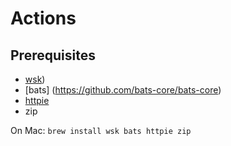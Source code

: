 # Actions

## Prerequisites
- [wsk](https://github.com/apache/openwhisk-cli/releases))
- [bats] (https://github.com/bats-core/bats-core)
- [httpie](https://httpie.org/)
- zip

On Mac: `brew install wsk bats httpie zip`
